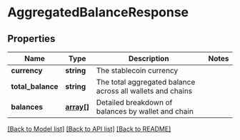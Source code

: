 # AggregatedBalanceResponse

## Properties
Name | Type | Description | Notes
------------ | ------------- | ------------- | -------------
**currency** | **string** | The stablecoin currency | 
**total_balance** | **string** | The total aggregated balance across all wallets and chains | 
**balances** | [**array[]**](array.md) | Detailed breakdown of balances by wallet and chain | 

[[Back to Model list]](../../README.md#documentation-for-models) [[Back to API list]](../../README.md#documentation-for-api-endpoints) [[Back to README]](../../README.md)

